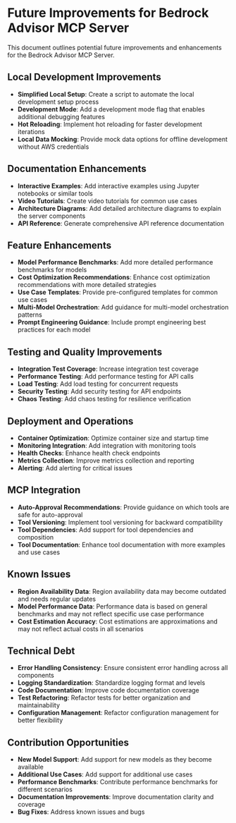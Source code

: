 # Future Improvements for Bedrock Advisor MCP Server

This document outlines potential future improvements and enhancements for the Bedrock Advisor MCP Server.

## Local Development Improvements

- **Simplified Local Setup**: Create a script to automate the local development setup process
- **Development Mode**: Add a development mode flag that enables additional debugging features
- **Hot Reloading**: Implement hot reloading for faster development iterations
- **Local Data Mocking**: Provide mock data options for offline development without AWS credentials

## Documentation Enhancements

- **Interactive Examples**: Add interactive examples using Jupyter notebooks or similar tools
- **Video Tutorials**: Create video tutorials for common use cases
- **Architecture Diagrams**: Add detailed architecture diagrams to explain the server components
- **API Reference**: Generate comprehensive API reference documentation

## Feature Enhancements

- **Model Performance Benchmarks**: Add more detailed performance benchmarks for models
- **Cost Optimization Recommendations**: Enhance cost optimization recommendations with more detailed strategies
- **Use Case Templates**: Provide pre-configured templates for common use cases
- **Multi-Model Orchestration**: Add guidance for multi-model orchestration patterns
- **Prompt Engineering Guidance**: Include prompt engineering best practices for each model

## Testing and Quality Improvements

- **Integration Test Coverage**: Increase integration test coverage
- **Performance Testing**: Add performance testing for API calls
- **Load Testing**: Add load testing for concurrent requests
- **Security Testing**: Add security testing for API endpoints
- **Chaos Testing**: Add chaos testing for resilience verification

## Deployment and Operations

- **Container Optimization**: Optimize container size and startup time
- **Monitoring Integration**: Add integration with monitoring tools
- **Health Checks**: Enhance health check endpoints
- **Metrics Collection**: Improve metrics collection and reporting
- **Alerting**: Add alerting for critical issues

## MCP Integration

- **Auto-Approval Recommendations**: Provide guidance on which tools are safe for auto-approval
- **Tool Versioning**: Implement tool versioning for backward compatibility
- **Tool Dependencies**: Add support for tool dependencies and composition
- **Tool Documentation**: Enhance tool documentation with more examples and use cases

## Known Issues

- **Region Availability Data**: Region availability data may become outdated and needs regular updates
- **Model Performance Data**: Performance data is based on general benchmarks and may not reflect specific use case performance
- **Cost Estimation Accuracy**: Cost estimations are approximations and may not reflect actual costs in all scenarios

## Technical Debt

- **Error Handling Consistency**: Ensure consistent error handling across all components
- **Logging Standardization**: Standardize logging format and levels
- **Code Documentation**: Improve code documentation coverage
- **Test Refactoring**: Refactor tests for better organization and maintainability
- **Configuration Management**: Refactor configuration management for better flexibility

## Contribution Opportunities

- **New Model Support**: Add support for new models as they become available
- **Additional Use Cases**: Add support for additional use cases
- **Performance Benchmarks**: Contribute performance benchmarks for different scenarios
- **Documentation Improvements**: Improve documentation clarity and coverage
- **Bug Fixes**: Address known issues and bugs
